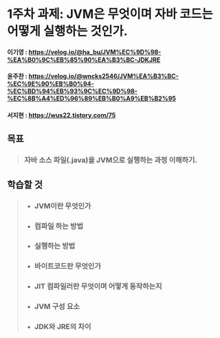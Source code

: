 # 1주차 과제: JVM은 무엇이며 자바 코드는 어떻게 실행하는 것인가.

#### 이기영 : https://velog.io/@ha_bu/JVM%EC%9D%98-%EA%B0%9C%EB%85%90%EA%B3%BC-JDKJRE
#### 윤주찬 : https://velog.io/@wncks2546/JVM%EA%B3%BC-%EC%9E%90%EB%B0%94-%EC%BD%94%EB%93%9C%EC%9D%98-%EC%8B%A4%ED%96%89%EB%B0%A9%EB%B2%95
#### 서지현 : https://wus22.tistory.com/75

## 목표
> ### 자바 소스 파일(.java)을 JVM으로 실행하는 과정 이해하기.

## 학습할 것
> - ### JVM이란 무엇인가
> 
> - ### 컴파일 하는 방법
> 
> - ### 실행하는 방법
> 
> - ### 바이트코드란 무엇인가
> 
> - ### JIT 컴파일러란 무엇이며 어떻게 동작하는지
> 
> - ### JVM 구성 요소
> 
> - ###  JDK와 JRE의 차이

